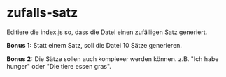 # zufalls-satz

Editiere die index.js so, dass die Datei einen zufälligen Satz generiert.

**Bonus 1:** Statt einem Satz, soll die Datei 10 Sätze generieren. 

**Bonus 2:** Die Sätze sollen auch komplexer werden können. z.B. "Ich habe hunger" oder "Die tiere essen gras". 
